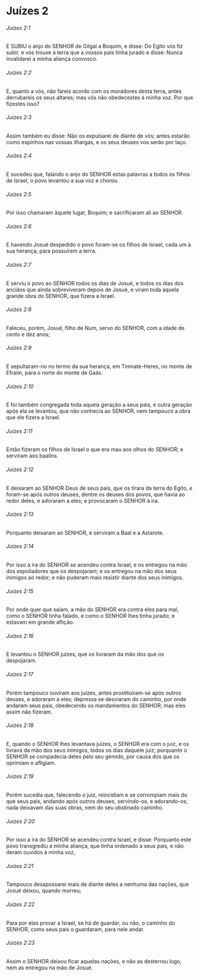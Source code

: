 # Juízes 2

###### Juízes 2:1

E SUBIU o anjo do SENHOR de Gilgal a Boquim, e disse: Do Egito vos fiz subir, e vos trouxe à terra que a vossos pais tinha jurado e disse: Nunca invalidarei a minha aliança convosco.

###### Juízes 2:2

E, quanto a vós, não fareis acordo com os moradores desta terra, antes derrubareis os seus altares; mas vós não obedecestes à minha voz. Por que fizestes isso?

###### Juízes 2:3

Assim também eu disse: Não os expulsarei de diante de vós; antes estarão como espinhos nas vossas ilhargas, e os seus deuses vos serão por laço.

###### Juízes 2:4

E sucedeu que, falando o anjo do SENHOR estas palavras a todos os filhos de Israel, o povo levantou a sua voz e chorou.

###### Juízes 2:5

Por isso chamaram àquele lugar, Boquim; e sacrificaram ali ao SENHOR.

###### Juízes 2:6

E havendo Josué despedido o povo foram-se os filhos de Israel, cada um à sua herança, para possuírem a terra.

###### Juízes 2:7

E serviu o povo ao SENHOR todos os dias de Josué, e todos os dias dos anciãos que ainda sobreviveram depois de Josué, e viram toda aquela grande obra do SENHOR, que fizera a Israel.

###### Juízes 2:8

Faleceu, porém, Josué, filho de Num, servo do SENHOR, com a idade de cento e dez anos;

###### Juízes 2:9

E sepultaram-no no termo da sua herança, em Timnate-Heres, no monte de Efraim, para o norte do monte de Gaás.

###### Juízes 2:10

E foi também congregada toda aquela geração a seus pais, e outra geração após ela se levantou, que não conhecia ao SENHOR, nem tampouco a obra que ele fizera a Israel.

###### Juízes 2:11

Então fizeram os filhos de Israel o que era mau aos olhos do SENHOR; e serviram aos baalins.

###### Juízes 2:12

E deixaram ao SENHOR Deus de seus pais, que os tirara da terra do Egito, e foram-se após outros deuses, dentre os deuses dos povos, que havia ao redor deles, e adoraram a eles; e provocaram o SENHOR à ira.

###### Juízes 2:13

Porquanto deixaram ao SENHOR, e serviram a Baal e a Astarote.

###### Juízes 2:14

Por isso a ira do SENHOR se acendeu contra Israel, e os entregou na mão dos espoliadores que os despojaram; e os entregou na mão dos seus inimigos ao redor; e não puderam mais resistir diante dos seus inimigos.

###### Juízes 2:15

Por onde quer que saíam, a mão do SENHOR era contra eles para mal, como o SENHOR tinha falado, e como o SENHOR lhes tinha jurado; e estavam em grande aflição.

###### Juízes 2:16

E levantou o SENHOR juízes, que os livraram da mão dos que os despojaram.

###### Juízes 2:17

Porém tampouco ouviram aos juízes, antes prostituíram-se após outros deuses, e adoraram a eles; depressa se desviaram do caminho, por onde andaram seus pais, obedecendo os mandamentos do SENHOR; mas eles assim não fizeram.

###### Juízes 2:18

E, quando o SENHOR lhes levantava juízes, o SENHOR era com o juiz, e os livrava da mão dos seus inimigos, todos os dias daquele juiz; porquanto o SENHOR se compadecia deles pelo seu gemido, por causa dos que os oprimiam e afligiam.

###### Juízes 2:19

Porém sucedia que, falecendo o juiz, reincidiam e se corrompiam mais do que seus pais, andando após outros deuses, servindo-os, e adorando-os; nada deixavam das suas obras, nem do seu obstinado caminho.

###### Juízes 2:20

Por isso a ira do SENHOR se acendeu contra Israel, e disse: Porquanto este povo transgrediu a minha aliança, que tinha ordenado a seus pais, e não deram ouvidos à minha voz,

###### Juízes 2:21

Tampouco desapossarei mais de diante deles a nenhuma das nações, que Josué deixou, quando morreu;

###### Juízes 2:22

Para por elas provar a Israel, se há de guardar, ou não, o caminho do SENHOR, como seus pais o guardaram, para nele andar.

###### Juízes 2:23

Assim o SENHOR deixou ficar aquelas nações, e não as desterrou logo, nem as entregou na mão de Josué.

